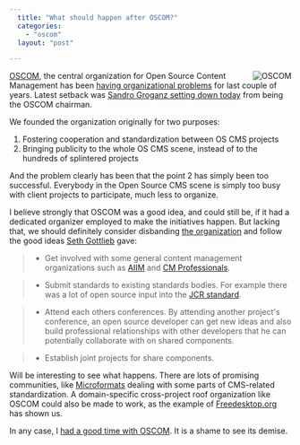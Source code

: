 ```yaml
---
  title: "What should happen after OSCOM?"
  categories: 
    - "oscom"
  layout: "post"

---
```

<img src="https://d2vqpl3tx84ay5.cloudfront.net/OSCOM-official.png" style="float: right; margin-left: 10px;" alt="OSCOM" title="OSCOM" />

[OSCOM][1], the central organization for Open Source Content Management has been [having  organizational problems][2] for last couple of years. Latest setback was [Sandro Groganz setting down today][3] from being the OSCOM chairman.

We founded the organization originally for two purposes:

1. Fostering cooperation and standardization between OS CMS projects
2. Bringing publicity to the whole OS CMS scene, instead of to the hundreds of splintered projects

And the problem clearly has been that the point 2 has simply been too successful. Everybody in the Open Source CMS scene is simply too busy with client projects to participate, much less to organize.

I believe strongly that OSCOM was a good idea, and could still be, if it had a dedicated organizer employed to make the initiatives happen. But lacking that, we should definitely consider disbanding [the organization][4] and follow the good ideas [Seth Gottlieb][3] gave:

> * Get involved with some general content management organizations such as [AIIM][5] and [CM Professionals][6].

> * Submit standards to existing standards bodies. For example there was a lot of open source input into the [JCR standard][7].

> * Attend each others conferences. By attending another project's conference, an open source developer can get new ideas and also build professional relationships with other developers that he can potentially collaborate with on shared components.

> * Establish joint projects for share components.

Will be interesting to see what happens. There are lots of promising communities, like [Microformats][8] dealing with some parts of CMS-related standardization. A domain-specific cross-project roof organization like OSCOM could also be made to work, as the example of [Freedesktop.org][9] has shown us.

In any case, I [had a good time with OSCOM][10]. It is a shame to see its demise.

[1]: http://www.oscom.org/
[2]: http://bergie.iki.fi/blog/the-doubtful-future-of-oscom/
[3]: http://contenthere.blogspot.com/2006/09/sandro-groganz-steps-down-from-oscom.html
[4]: http://www.oscom.org/get-involved/organization/
[5]: http://www.aiim.org/
[6]: http://www.cmprofessionals.org/
[7]: http://jcp.org/en/jsr/detail?id=170
[8]: http://www.microformats.org/
[9]: http://freedesktop.org/wiki/
[10]: http://www.oscom.org/gallery/
